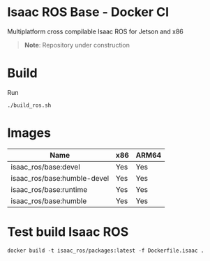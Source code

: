 # Isaac ROS Base - Docker CI

Multiplatform cross compilable Isaac ROS for Jetson and x86

> **Note**: Repository under construction

# Build

Run

```
./build_ros.sh
```

# Images

| Name                        | x86 | ARM64 |
|-----------------------------|-----|-------|
| isaac_ros/base:devel        | Yes | Yes   |
| isaac_ros/base:humble-devel | Yes | Yes   |
| isaac_ros/base:runtime      | Yes | Yes   |
| isaac_ros/base:humble       | Yes | Yes   |

# Test build Isaac ROS

```
docker build -t isaac_ros/packages:latest -f Dockerfile.isaac .
```